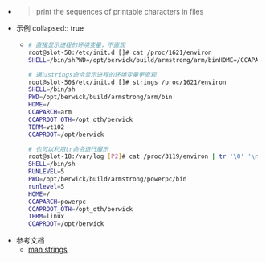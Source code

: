 - > print the sequences of printable characters in files
- 示例
  collapsed:: true
	- ```bash
	  # 直接显示进程的环境变量，不直观
	  root@slot-50:/etc/init.d []# cat /proc/1621/environ
	  SHELL=/bin/shPWD=/opt/berwick/build/armstrong/arm/binHOME=/CCAPARCH=armCCAPROOT_OTH=/opt_oth/berwickTERM=vt102CCAPROOT=/opt/berwickUSER=rootTAILF_LIBRARY_PATH=/lib-glibcSHLVL=1MNT=/opt/berwickLD_LIBRARY_PATH=/opt/berwick/tailf-confd-pkg/arm/lib/:/bcm/lib:/opt/berwick/build/librdkafka/arm/libPATH=/opt/berwick/build/turnbull-sw/arm/bin:/opt/berwick/tailf-confd-pkg/arm/bin:/sbin:/usr/sbin:/bin:/usr/binOLDPWD=/opt/berwick/build/armstrong/arm/bin_=/usr/bin/nohup
	  
	  # 通过strings命令显示进程的环境变量更直观
	  root@slot-50$/etc/init.d []# strings /proc/1621/environ
	  SHELL=/bin/sh
	  PWD=/opt/berwick/build/armstrong/arm/bin
	  HOME=/
	  CCAPARCH=arm
	  CCAPROOT_OTH=/opt_oth/berwick
	  TERM=vt102
	  CCAPROOT=/opt/berwick
	  
	  # 也可以利用tr命令进行展示
	  root@slot-18:/var/log [P2]# cat /proc/3119/environ | tr '\0' '\n'
	  SHELL=/bin/sh
	  RUNLEVEL=5
	  PWD=/opt/berwick/build/armstrong/powerpc/bin
	  runlevel=5
	  HOME=/
	  CCAPARCH=powerpc
	  CCAPROOT_OTH=/opt_oth/berwick
	  TERM=linux
	  CCAPROOT=/opt/berwick
	  
	  
	  ```
- 参考文档
	- [man strings](https://man7.org/linux/man-pages/man1/strings.1.html)